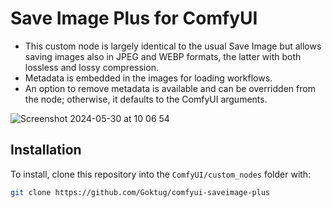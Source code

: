 # Save Image Plus for ComfyUI

- This custom node is largely identical to the usual Save Image but allows saving images also in JPEG and WEBP formats, the latter with both lossless and lossy compression.
- Metadata is embedded in the images for loading workflows.
- An option to remove metadata is available and can be overridden from the node; otherwise, it defaults to the ComfyUI arguments.

![Screenshot 2024-05-30 at 10 06 54](https://github.com/Goktug/comfyui-saveimage-plus/assets/534426/d08bb984-911e-4a3c-a5cc-7a069cdc7005)


## Installation

To install, clone this repository into the `ComfyUI/custom_nodes` folder with:

```sh
git clone https://github.com/Goktug/comfyui-saveimage-plus
```
